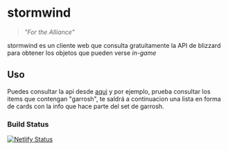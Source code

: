 # stormwind
> _"For the Alliance"_

stormwind es un cliente web que consulta gratuitamente la API de blizzard para obtener los objetos que pueden verse _in-game_

## Uso
Puedes consultar la api desde [aqui](https://priceless-aryabhata-d44d29.netlify.app/) y por ejemplo, prueba consultar los items que contengan "garrosh", te saldrá a continuacion una lista en forma de cards con la info que hace parte del set de garrosh.

### Build Status

[![Netlify Status](https://api.netlify.com/api/v1/badges/1c450f2b-890c-42ac-b90f-aec894c39045/deploy-status)](https://app.netlify.com/sites/priceless-aryabhata-d44d29/deploys)

